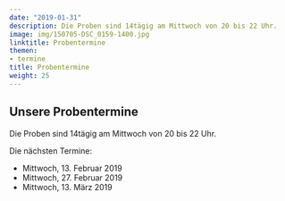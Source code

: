 ```yaml
---
date: "2019-01-31"
description: Die Proben sind 14tägig am Mittwoch von 20 bis 22 Uhr.
image: img/150705-DSC_0159-1400.jpg
linktitle: Probentermine
themen:
- termine
title: Probentermine
weight: 25
---
```



## Unsere Probentermine

Die Proben sind 14tägig am Mittwoch von 20 bis 22 Uhr.

Die nächsten Termine:

* Mittwoch, 13. Februar 2019
* Mittwoch, 27. Februar 2019
* Mittwoch, 13. März 2019



